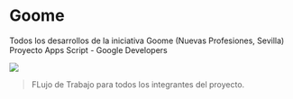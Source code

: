 # Goome

Todos los desarrollos de la iniciativa Goome (Nuevas Profesiones, Sevilla)
 Proyecto Apps Script - Google Developers

![](https://i.imgur.com/OBTTtXe.png)

> FLujo de Trabajo para todos los integrantes del proyecto.
